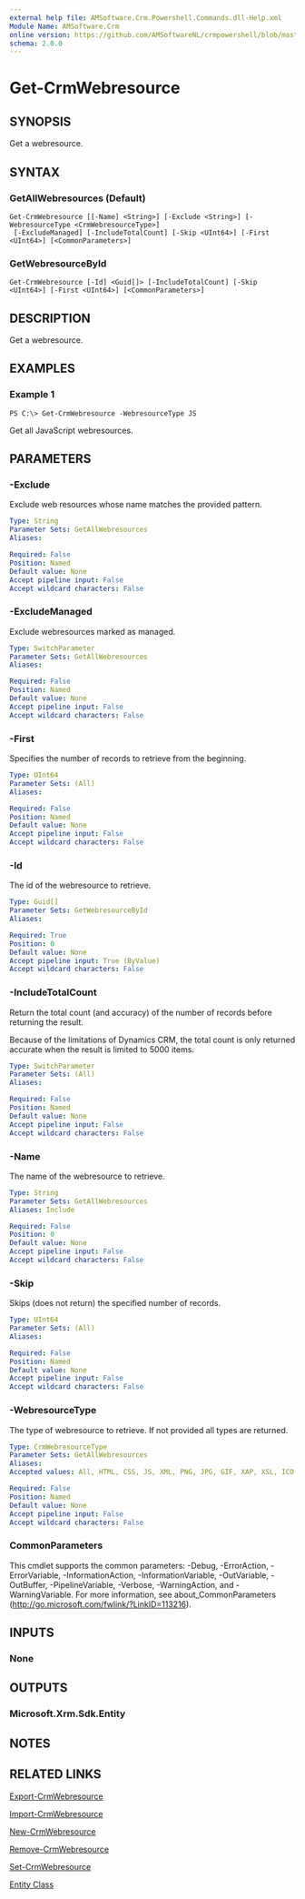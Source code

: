 ```yaml
---
external help file: AMSoftware.Crm.Powershell.Commands.dll-Help.xml
Module Name: AMSoftware.Crm
online version: https://github.com/AMSoftwareNL/crmpowershell/blob/master/docs/Get-CrmWebresource.md
schema: 2.0.0
---
```


# Get-CrmWebresource

## SYNOPSIS
Get a webresource.

## SYNTAX

### GetAllWebresources (Default)
```
Get-CrmWebresource [[-Name] <String>] [-Exclude <String>] [-WebresourceType <CrmWebresourceType>]
 [-ExcludeManaged] [-IncludeTotalCount] [-Skip <UInt64>] [-First <UInt64>] [<CommonParameters>]
```

### GetWebresourceById
```
Get-CrmWebresource [-Id] <Guid[]> [-IncludeTotalCount] [-Skip <UInt64>] [-First <UInt64>] [<CommonParameters>]
```

## DESCRIPTION
Get a webresource.

## EXAMPLES

### Example 1
```
PS C:\> Get-CrmWebresource -WebresourceType JS
```

Get all JavaScript webresources.

## PARAMETERS

### -Exclude
Exclude web resources whose name matches the provided pattern.

```yaml
Type: String
Parameter Sets: GetAllWebresources
Aliases:

Required: False
Position: Named
Default value: None
Accept pipeline input: False
Accept wildcard characters: False
```

### -ExcludeManaged
Exclude webresources marked as managed.

```yaml
Type: SwitchParameter
Parameter Sets: GetAllWebresources
Aliases:

Required: False
Position: Named
Default value: None
Accept pipeline input: False
Accept wildcard characters: False
```

### -First
Specifies the number of records to retrieve from the beginning.

```yaml
Type: UInt64
Parameter Sets: (All)
Aliases:

Required: False
Position: Named
Default value: None
Accept pipeline input: False
Accept wildcard characters: False
```

### -Id
The id of the webresource to retrieve.

```yaml
Type: Guid[]
Parameter Sets: GetWebresourceById
Aliases:

Required: True
Position: 0
Default value: None
Accept pipeline input: True (ByValue)
Accept wildcard characters: False
```

### -IncludeTotalCount
Return the total count (and accuracy) of the number of records before returning the result.

Because of the limitations of Dynamics CRM, the total count is only returned accurate when the result is limited to 5000 items.

```yaml
Type: SwitchParameter
Parameter Sets: (All)
Aliases:

Required: False
Position: Named
Default value: None
Accept pipeline input: False
Accept wildcard characters: False
```

### -Name
The name of the webresource to retrieve.

```yaml
Type: String
Parameter Sets: GetAllWebresources
Aliases: Include

Required: False
Position: 0
Default value: None
Accept pipeline input: False
Accept wildcard characters: False
```

### -Skip
Skips (does not return) the specified number of records.

```yaml
Type: UInt64
Parameter Sets: (All)
Aliases:

Required: False
Position: Named
Default value: None
Accept pipeline input: False
Accept wildcard characters: False
```

### -WebresourceType
The type of webresource to retrieve. If not provided all types are returned.

```yaml
Type: CrmWebresourceType
Parameter Sets: GetAllWebresources
Aliases:
Accepted values: All, HTML, CSS, JS, XML, PNG, JPG, GIF, XAP, XSL, ICO

Required: False
Position: Named
Default value: None
Accept pipeline input: False
Accept wildcard characters: False
```

### CommonParameters
This cmdlet supports the common parameters: -Debug, -ErrorAction, -ErrorVariable, -InformationAction, -InformationVariable, -OutVariable, -OutBuffer, -PipelineVariable, -Verbose, -WarningAction, and -WarningVariable. For more information, see about_CommonParameters (http://go.microsoft.com/fwlink/?LinkID=113216).

## INPUTS

### None
## OUTPUTS

### Microsoft.Xrm.Sdk.Entity
## NOTES

## RELATED LINKS

[Export-CrmWebresource](Export-CrmWebresource.md)

[Import-CrmWebresource](Import-CrmWebresource.md)

[New-CrmWebresource](New-CrmWebresource.md)

[Remove-CrmWebresource](Remove-CrmWebresource.md)

[Set-CrmWebresource](Set-CrmWebresource.md)

[Entity Class](https://msdn.microsoft.com/library/microsoft.xrm.sdk.entity.aspx)
